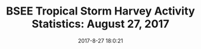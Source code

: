 ---
"title": "BSEE Tropical Storm Harvey Activity Statistics: August 27, 2017"
"date": "2017-8-27 18:0:21"
"feed_name": "BSEE"
"feed_website": "https://www.bsee.gov/"
"feed_rss": "https://www.bsee.gov/feed/news-items/rss.xml"
"link": "https://www.bsee.gov/newsroom/latest-news/statements-and-releases/press-releases/bsee-tropical-storm-harvey-activity-0"
"file": "_posts/2017-8-27-18-0-21_BSEE_354fc3a4b6d99e1428286dbd515fd037d91004ec.md"
"accident": "0"
"drilling": "0"
"dead": "0"
"injured": "0"
---